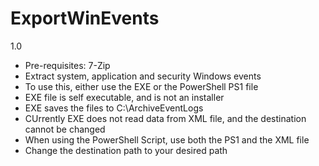 # ExportWinEvents
1.0
 - Pre-requisites: 7-Zip
 - Extract system, application and security Windows events
 - To use this, either use the EXE or the PowerShell PS1 file
 - EXE file is self executable, and is not an installer
 - EXE saves the files to C:\ArchiveEventLogs
 - CUrrently EXE does not read data from XML file, and the destination cannot be changed
 - When using the PowerShell Script, use both the PS1 and the XML file
 - Change the destination path to your desired path